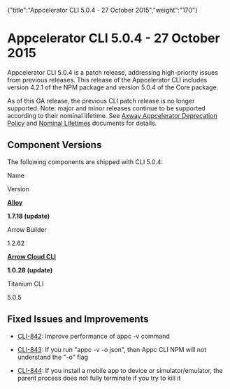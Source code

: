 {"title":"Appcelerator CLI 5.0.4 - 27 October 2015","weight":"170"} 

# Appcelerator CLI 5.0.4 - 27 October 2015

Appcelerator CLI 5.0.4 is a patch release, addressing high-priority issues from previous releases. This release of the Appcelerator CLI includes version 4.2.1 of the NPM package and version 5.0.4 of the Core package.

As of this GA release, the previous CLI patch release is no longer supported. Note: major and minor releases continue to be supported according to their nominal lifetime. See [Axway Appcelerator Deprecation Policy](/docs/appc/AMPLIFY_Appcelerator_Services_Overview/Axway_Appcelerator_Deprecation_Policy/) and [Nominal Lifetimes](/docs/appc/AMPLIFY_Appcelerator_Services_Overview/Axway_Appcelerator_Product_Lifecycle/#NominalLifetimes) documents for details.

## Component Versions

The following components are shipped with CLI 5.0.4:

Name

Version

**[Alloy](https://github.com/appcelerator/alloy/releases)**

**1.7.18 (update)**

Arrow Builder

1.2.62

**[Arrow Cloud CL](/docs/appc/Axway_API_Builder/AMPLIFY_Runtime_Services/AMPLIFY_Runtime_Services_Release_Notes/)[I](/docs/appc/Axway_API_Builder/AMPLIFY_Runtime_Services/AMPLIFY_Runtime_Services_Release_Notes/)**

**1.0.28 (update)**

Titanium CLI

5.0.5

## Fixed Issues and Improvements

*   [CLI-842](https://jira.appcelerator.org/browse/CLI-842): Improve performance of appc -v command
    
*   [CLI-843](https://jira.appcelerator.org/browse/CLI-843): If you run "appc -v -o json", then Appc CLI NPM will not understand the "-o" flag
    
*   [CLI-844](https://jira.appcelerator.org/browse/CLI-844): If you install a mobile app to device or simulator/emulator, the parent process does not fully terminate if you try to kill it
